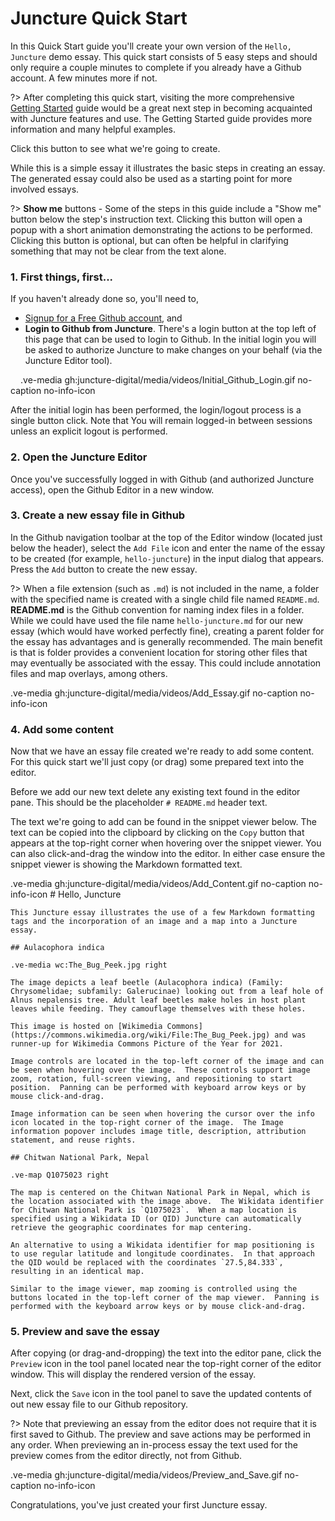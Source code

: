 # Juncture Quick Start

In this Quick Start guide you'll create your own version of the `Hello, Juncture` demo essay.  This quick start consists of 5 easy steps and should only require a couple minutes to complete if you already have a Github account.  A few minutes more if not.

?> After completing this quick start, visiting the more comprehensive [Getting Started](/getting-started) guide would be a great next step in becoming acquainted with Juncture features and use.  The Getting Started guide provides more information and many helpful examples.

Click this button to see what we're going to create. <ve-modal button-label="Hello, Juncture" src="juncture-digital/juncture/examples/hello-juncture"></ve-modal> 

While this is a simple essay it illustrates the basic steps in creating an essay.  The generated essay could also be used as a starting point for more involved essays.

?> **Show me** buttons - Some of the steps in this guide include a "Show me" button below the step's instruction text.  Clicking this button will open a popup with a short animation demonstrating the actions to be performed.  Clicking this button is optional, but can often be helpful in clarifying something that may not be clear from the text alone.

### 1. First things, first...

If you haven't already done so, you'll need to,

- [Signup for a Free Github account](https://github.com/join), and 
- **Login to Github from Juncture**.  There's a login button at the top left of this page that can be used to login to Github.  In the initial login you will be asked to authorize Juncture to make changes on your behalf (via the Juncture Editor tool).  

<ve-modal label="Initial Github Login" button-icon="play-circle" style="margin-left:1rem;">
.ve-media gh:juncture-digital/media/videos/Initial_Github_Login.gif no-caption no-info-icon
</ve-modal>

After the initial login has been performed, the login/logout process is a single button click.  Note that You will remain logged-in between sessions unless an explicit logout is performed.

### 2. Open the Juncture Editor

Once you've successfully logged in with Github (and authorized Juncture access), open the Github Editor in a new window. <ve-window href="/editor" button-label="Open the Juncture Editor" button-icon="pencil"></ve-window>

### 3. Create a new essay file in Github

In the Github navigation toolbar at the top of the Editor window (located just below the header), select the `Add File` icon and enter the name of the essay to be created (for example, `hello-juncture`) in the input dialog that appears.  Press the `Add` button to create the new essay.  

?> When a file extension (such as `.md`) is not included in the name, a folder with the specified name is created with a single child file named `README.md`.  **README.md** is the Github convention for naming index files in a folder.  While we could have used the file name `hello-juncture.md` for our new essay (which would have worked perfectly fine), creating a parent folder for the essay has advantages and is generally recommended.  The main benefit is that is folder provides a convenient location for storing other files that may eventually be associated with the essay.  This could include annotation files and map overlays, among others.

<ve-modal label="Create new Juncture Essay" button-icon="play-circle" style="margin-bottom:1rem;">
.ve-media gh:juncture-digital/media/videos/Add_Essay.gif no-caption no-info-icon
</ve-modal>

### 4. Add some content

Now that we have an essay file created we're ready to add some content.  For this quick start we'll just copy (or drag) some prepared text into the editor.  

Before we add our new text delete any existing text found in the editor pane.  This should be the placeholder `# README.md` header text.

The text we're going to add can be found in the snippet viewer below.  The text can be copied into the clipboard by clicking on the `Copy` button that appears at the top-right corner when hovering over the snippet viewer.  You can also click-and-drag the window into the editor.  In either case ensure the snippet viewer is showing the Markdown formatted text.

<ve-modal label="Add Content (using drag-n-drop)" button-icon="play-circle" >
.ve-media gh:juncture-digital/media/videos/Add_Content.gif no-caption no-info-icon
</ve-modal>

<ve-snippet label="Code snippet">
    # Hello, Juncture

    This Juncture essay illustrates the use of a few Markdown formatting tags and the incorporation of an image and a map into a Juncture  essay.

    ## Aulacophora indica

    .ve-media wc:The_Bug_Peek.jpg right

    The image depicts a leaf beetle (Aulacophora indica) (Family: Chrysomelidae; subfamily: Galerucinae) looking out from a leaf hole of Alnus nepalensis tree. Adult leaf beetles make holes in host plant leaves while feeding. They camouflage themselves with these holes.

    This image is hosted on [Wikimedia Commons](https://commons.wikimedia.org/wiki/File:The_Bug_Peek.jpg) and was runner-up for Wikimedia Commons Picture of the Year for 2021.

    Image controls are located in the top-left corner of the image and can be seen when hovering over the image.  These controls support image zoom, rotation, full-screen viewing, and repositioning to start position.  Panning can be performed with keyboard arrow keys or by mouse click-and-drag.

    Image information can be seen when hovering the cursor over the info icon located in the top-right corner of the image.  The Image information popover includes image title, description, attribution statement, and reuse rights.

    ## Chitwan National Park, Nepal

    .ve-map Q1075023 right

    The map is centered on the Chitwan National Park in Nepal, which is the location associated with the image above.  The Wikidata identifier for Chitwan National Park is `Q1075023`.  When a map location is specified using a Wikidata ID (or QID) Juncture can automatically retrieve the geographic coordinates for map centering.

    An alternative to using a Wikidata identifier for map positioning is to use regular latitude and longitude coordinates.  In that approach the QID would be replaced with the coordinates `27.5,84.333`, resulting in an identical map.
    
    Similar to the image viewer, map zooming is controlled using the buttons located in the top-left corner of the map viewer.  Panning is performed with the keyboard arrow keys or by mouse click-and-drag.
</ve-snippet>

### 5. Preview and save the essay

After copying (or drag-and-dropping) the text into the editor pane, click the `Preview` icon in the tool panel located near the top-right corner of the editor window.  This will display the rendered version of the essay.

Next, click the `Save` icon in the tool panel to save the updated contents of out new essay file to our Github repository.

?> Note that previewing an essay from the editor does not require that it is first saved to Github.  The preview and save actions may be performed in any order.  When previewing an in-process essay the text used for the preview comes from the editor directly, not from Github.

<ve-modal label="Preview and Save" button-icon="play-circle" width="520px">
.ve-media gh:juncture-digital/media/videos/Preview_and_Save.gif no-caption no-info-icon
</ve-modal>

Congratulations, you've just created your first Juncture essay. 
